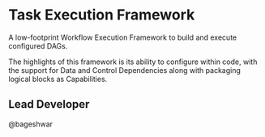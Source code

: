 # Task Execution Framework

A low-footprint Workflow Execution Framework to build and execute configured DAGs. 

The highlights of this framework is its ability to configure within code, with the support for Data and Control Dependencies along with packaging logical blocks as Capabilities.

## Lead Developer
@bageshwar